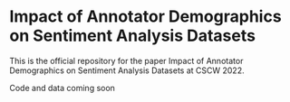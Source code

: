 # Impact of Annotator Demographics on Sentiment Analysis Datasets

This is the official repository for the paper Impact of Annotator Demographics on Sentiment Analysis Datasets at CSCW 2022.

Code and data coming soon
